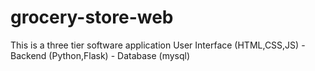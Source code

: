 # grocery-store-web
This is a three tier software application
User Interface (HTML,CSS,JS) - Backend (Python,Flask) - Database (mysql)
